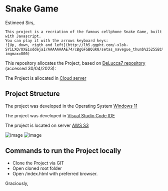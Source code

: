 # Snake Game

Estimeed Sirs,

```
This project is a recriation of the famous cellphone Snake Game, built with Javascript.
You can play it with the arrows keyboard keys:
![Up, down, rigth and left](http://lh5.ggpht.com/-xlok-SYiLXQ/UXE1sddejaI/AAAAAAAAE74/cBgGFSBQuK8/setas_navegue_thumb%25255B1%25255D.gif?imgmax=800)

```

This repository allocates the Project, based on [DeLucca7 repository](https://github.com/DeLucca7/Snake-Game_Javascript) (accessed 30/04/2023):

The Project is allocated in [Cloud server](http://projects-javascript-03.snake.game.s3-website-sa-east-1.amazonaws.com/)

## Project Structure
The project was developed in the Operating System [Windows 11](https://www.microsoft.com/en-us/windows/windows-11?r=1)

The project was developed in [Visual Studio Code IDE](https://code.visualstudio.com/)

The project is located on server [AWS S3](https://aws.amazon.com/console/)

![image](https://img.shields.io/badge/Windows-017AD7?style=for-the-badge&logo=windows&logoColor=white)
![image](https://img.shields.io/badge/Amazon_AWS-232F3E?style=for-the-badge&logo=amazon-aws&logoColor=white)

## Commands to run the Project locally
- Clone the Project via GIT
- Open cloned root folder
- Open /index.html with preferred browser.

Graciously,
